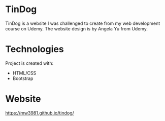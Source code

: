 # TinDog

TinDog is a website I was challenged to create from my web development course on Udemy. The website design is by Angela Yu from Udemy.

# Technologies

Project is created with:
* HTML/CSS
* Bootstrap

# Website

https://mw3981.github.io/tindog/
